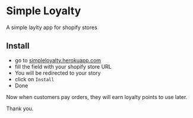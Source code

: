 # Simple Loyalty

A simple laylty app for shopify stores

## Install

- go to [simpleloyalty.herokuapp.com](https://simpleloyalty.herokuapp.com/)
- fill the field with your shopify store URL
- You will be redirected to your story
- click on `Install`
- Done

Now when customers pay orders, they will earn loyalty points to use later. 

Thank you.
